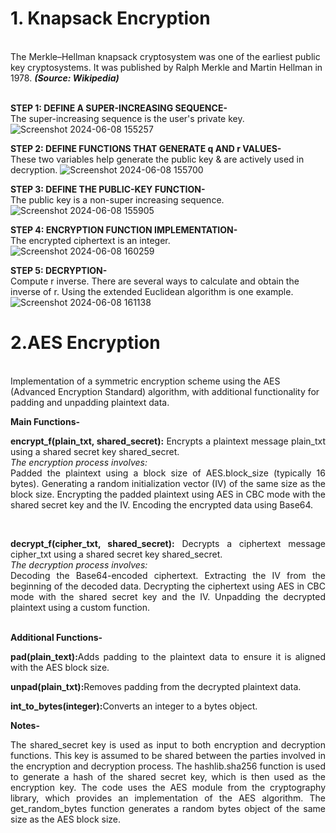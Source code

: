 <p align='justify'><b><h1>1. Knapsack Encryption</h1></b><br/>
The Merkle–Hellman knapsack cryptosystem was one of the earliest public key cryptosystems. It was published by Ralph Merkle and Martin Hellman in 1978. <i><b>(Source: Wikipedia)</b></i><br/><br/></p>
  
<b>STEP 1: DEFINE A SUPER-INCREASING SEQUENCE-</b> <br/>
The super-increasing sequence is the user's private key.
![Screenshot 2024-06-08 155257](https://github.com/ChiragRadhakrishna43-7/Cryptography/assets/121251823/8389b1df-483e-402d-8f65-9e9f886fbd0f)

<b>STEP 2: DEFINE FUNCTIONS THAT GENERATE q AND r VALUES-</b> <br/>
These two variables help generate the public key & are actively used in decryption.
![Screenshot 2024-06-08 155700](https://github.com/ChiragRadhakrishna43-7/Cryptography/assets/121251823/58641848-3944-4ad3-8898-16921056d003)

<b>STEP 3: DEFINE THE PUBLIC-KEY FUNCTION-</b> <br/>
The public key is a non-super increasing sequence.
![Screenshot 2024-06-08 155905](https://github.com/ChiragRadhakrishna43-7/Cryptography/assets/121251823/349cf6e7-92ef-411b-b16c-2d38b6420d1f)

<b>STEP 4: ENCRYPTION FUNCTION IMPLEMENTATION-</b> <br/>
The encrypted ciphertext is an integer.<br/>
![Screenshot 2024-06-08 160259](https://github.com/ChiragRadhakrishna43-7/Cryptography/assets/121251823/14369eb5-1664-40a0-a7ae-f3e4610e2762)

<b>STEP 5: DECRYPTION-</b> <br/>
Compute r inverse. There are several ways to calculate and obtain the inverse of r. Using the extended Euclidean algorithm is one example.<br/>
![Screenshot 2024-06-08 161138](https://github.com/ChiragRadhakrishna43-7/Cryptography/assets/121251823/f44cef95-a946-4685-a7b7-f9afeb7cbe9b)
</p>

<p align='justify'><b><h1>2.AES Encryption</h1></b><br/>
Implementation of a symmetric encryption scheme using the AES (Advanced Encryption Standard) algorithm, with additional functionality for padding and unpadding plaintext data.</p>

<b>Main Functions-</b>
<p align='justify'><b>encrypt_f(plain_txt, shared_secret):</b> Encrypts a plaintext message plain_txt using a shared secret key shared_secret.<br/> <i>The encryption process involves:</i><br/>
Padded the plaintext using a block size of AES.block_size (typically 16 bytes). Generating a random initialization vector (IV) of the same size as the block size. Encrypting the padded plaintext using AES in CBC mode with the shared secret key and the IV. Encoding the encrypted data using Base64.</p>
<br/>
<p align='justify'><b>decrypt_f(cipher_txt, shared_secret):</b> Decrypts a ciphertext message cipher_txt using a shared secret key shared_secret.<br/> <i>The decryption process involves:</i><br/>
Decoding the Base64-encoded ciphertext. Extracting the IV from the beginning of the decoded data. Decrypting the ciphertext using AES in CBC mode with the shared secret key and the IV. Unpadding the decrypted plaintext using a custom function.</p>
<br/>
<b>Additional Functions-</b>
<p align='justify'><b>pad(plain_text):</b>Adds padding to the plaintext data to ensure it is aligned with the AES block size.</p>
<p align='justify'><b>unpad(plain_txt):</b>Removes padding from the decrypted plaintext data.</p>
<p align='justify'><b>int_to_bytes(integer):</b>Converts an integer to a bytes object.</p>
<b>Notes-</b><br/>
<p align='justify'> The shared_secret key is used as input to both encryption and decryption functions. This key is assumed to be shared between the parties involved in the encryption and decryption process.
The hashlib.sha256 function is used to generate a hash of the shared secret key, which is then used as the encryption key. The code uses the AES module from the cryptography library, which provides an implementation of the AES algorithm. The get_random_bytes function generates a random bytes object of the same size as the AES block size.</p>
